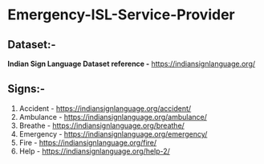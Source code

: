 # Emergency-ISL-Service-Provider

## Dataset:-
**Indian Sign Language Dataset reference -**
https://indiansignlanguage.org/ 

## Signs:-
1. Accident - https://indiansignlanguage.org/accident/ 
2. Ambulance - https://indiansignlanguage.org/ambulance/ 
3. Breathe - https://indiansignlanguage.org/breathe/
4. Emergency - https://indiansignlanguage.org/emergency/
5. Fire - https://indiansignlanguage.org/fire/
6. Help - https://indiansignlanguage.org/help-2/


